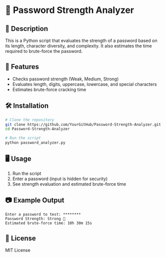 # 🔐 Password Strength Analyzer

## 📌 Description
This is a Python script that evaluates the strength of a password based on its length, character diversity, and complexity. It also estimates the time required to brute-force the password.

## 🚀 Features
- Checks password strength (Weak, Medium, Strong)
- Evaluates length, digits, uppercase, lowercase, and special characters
- Estimates brute-force cracking time

## 🛠️ Installation
```bash
# Clone the repository
git clone https://github.com/YourGitHub/Password-Strength-Analyzer.git
cd Password-Strength-Analyzer

# Run the script
python password_analyzer.py
```

## 🖥️ Usage
1. Run the script
2. Enter a password (input is hidden for security)
3. See strength evaluation and estimated brute-force time

## 📷 Example Output
```
Enter a password to test: ********
Password Strength: Strong 💪
Estimated brute-force time: 10h 30m 15s
```

## 📜 License
MIT License
